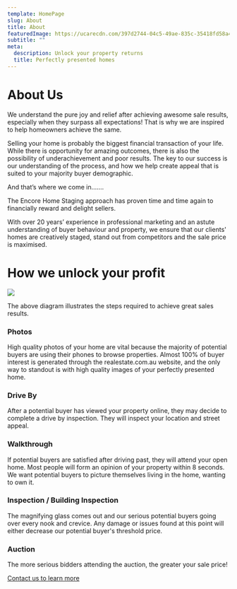 ```yaml
---
template: HomePage
slug: About
title: About
featuredImage: https://ucarecdn.com/397d2744-04c5-49ae-835c-35418fd58a46/
subtitle: ""
meta:
  description: Unlock your property returns
  title: Perfectly presented homes
---
```

# About Us

We understand the pure joy and relief after achieving awesome sale results, especially when they surpass all expectations!  That is why we are inspired to help homeowners achieve the same.

Selling your home is probably the biggest financial transaction of your life. While there is opportunity for amazing outcomes, there is also the possibility of underachievement and poor results. The key to our success is our understanding of the process, and how we help create appeal that is suited to your majority buyer demographic.

And that’s where we come in…….

The Encore Home Staging approach has proven time and time again to financially reward and delight sellers.

With over 20 years’ experience in professional marketing and an astute understanding of buyer behaviour and property, we ensure that our clients' homes are creatively staged, stand out from competitors and the sale price is maximised.

# How we unlock your profit

![](https://ucarecdn.com/10d4f60c-bd5e-45dc-abfb-47276b28af66/)

The above diagram illustrates the steps required to achieve great sales results. 

### Photos

High quality photos of your home are vital because the majority of potential buyers are using their phones to browse properties. Almost 100% of buyer interest is generated through the realestate.com.au website, and the only way to standout is with high quality images of your perfectly presented home.

### Drive By

After a potential buyer has viewed your property online, they may decide to complete a drive by inspection. They will inspect your location and street appeal.

### Walkthrough 

If potential buyers are satisfied after driving past, they will attend your open home. Most people will form an opinion of your property within 8 seconds. We want potential buyers to picture themselves living in the home, wanting to own it.

### Inspection / Building Inspection

The magnifying glass comes out and our serious potential buyers going over every nook and crevice. Any damage or issues found at this point will either decrease our potential buyer's threshold price.

### Auction

The more serious bidders attending the auction, the greater your sale price!







  [Contact us to learn more](https://encorehomestaging.com.au/contact)